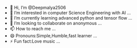 - 👋 Hi, I’m @Deepmalya2506
- 👀 I’m interested in computer Science Engineering with AI ...
- 🌱 I’m currently learning advanced python and tensor flow ...
- 💞️ I’m looking to collaborate on anonymous ...
- 📫 How to reach me ...
- 😄 Pronouns:Simple,Humble,fast learner ...
- ⚡ Fun fact:Love music ...

<!---
Deepmalya2506/Deepmalya2506 is a ✨ special ✨ repository because its `README.md` (this file) appears on your GitHub profile.
You can click the Preview link to take a look at your changes.
--->
